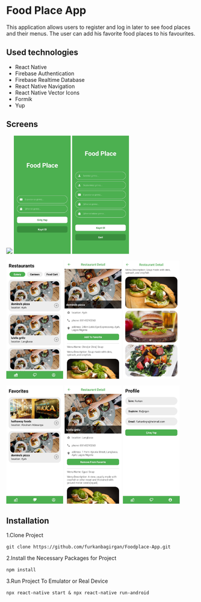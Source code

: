 # Food Place App
This application allows users to register and log in later to see food places and their menus. The user can add his favorite food places to his favourites.

## Used technologies
- React Native
- Firebase Authentication
- Firebase Realtime Database
- React Native Navigation
- React Native Vector Icons
- Formik
- Yup

## Screens
<p><img src="screens/screenRecording.gif" width="30%">
<img src="screens/loginPage.jpg" width="30%">
<img src="screens/signupPage.jpg" width="30%"></p>
<p><img src="screens/homePage.jpg" width="30%">
<img src="screens/detailPage.jpg" width="30%">
<img src="screens/detailPage2.jpg" width="30%"></p>
<p><img src="screens/favoritesPage.jpg" width="30%">
<img src="screens/detailPage3.jpg" width="30%">
<img src="screens/profilePage.jpg" width="30%"></p>


## Installation
1.Clone Project
```
git clone https://github.com/furkanbagirgan/Foodplace-App.git
```
2.Install the Necessary Packages for Project
```
npm install
```
3.Run Project To Emulator or Real Device
```
npx react-native start & npx react-native run-android
```
